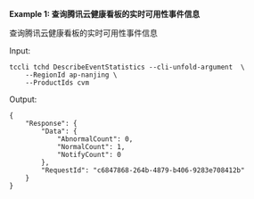 **Example 1: 查询腾讯云健康看板的实时可用性事件信息**

查询腾讯云健康看板的实时可用性事件信息

Input: 

```
tccli tchd DescribeEventStatistics --cli-unfold-argument  \
    --RegionId ap-nanjing \
    --ProductIds cvm
```

Output: 
```
{
    "Response": {
        "Data": {
            "AbnormalCount": 0,
            "NormalCount": 1,
            "NotifyCount": 0
        },
        "RequestId": "c6847868-264b-4879-b406-9283e708412b"
    }
}
```

